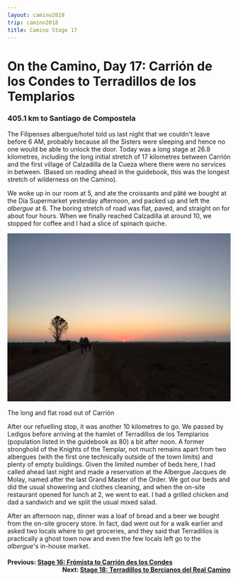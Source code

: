 ```yaml
---
layout: camino2018
trip: camino2018
title: Camino Stage 17
---
```


# On the Camino, Day 17: Carri&oacute;n de los Condes to Terradillos de los Templarios

### 405.1 km to Santiago de Compostela

The Filipenses albergue/hotel told us last night that we couldn't leave before 6 AM, probably because all the Sisters were sleeping and hence no one would be able to unlock the door. Today was a long stage at 26.8 kilometres, including the long initial stretch of 17 kilometres between Carri&oacute;n and the first village of Calzadilla de la Cueza where there were no services in between. (Based on reading ahead in the guidebook, this was the longest stretch of wilderness on the Camino).

We woke up in our room at 5, and ate the croissants and p&acirc;t&eacute; we bought at the D&iacute;a Supermarket yesterday afternoon, and packed up and left the *albergue* at 6. The boring stretch of road was flat, paved, and straight on for about four hours. When we finally reached Calzadilla at around 10, we stopped for coffee and I had a slice of spinach quiche.

<img src="/assets/images/spain2018/20180920-morning.JPG">
<p class=caption>The long and flat road out of Carri&oacute;n</p>

After our refuelling stop, it was another 10 kilometres to go. We passed by Ledigos before arriving at the hamlet of Terradillos de los Templarios (population listed in the guidebook as 80) a bit after noon. A former stronghold of the Knights of the Templar, not much remains apart from two albergues (with the first one technically outside of the town limits) and plenty of empty buildings. Given the limited number of beds here, I had called ahead last night and made a reservation at the Albergue Jacques de Molay, named after the last Grand Master of the Order. We got our beds and did the usual showering and clothes cleaning, and when the on-site restaurant opened for lunch at 2, we went to eat. I had a grilled chicken and dad a sandwich and we split the usual mixed salad.

After an afternoon nap, dinner was a loaf of bread and a beer we bought from the on-site grocery store. In fact, dad went out for a walk earlier and asked two locals where to get groceries, and they said that Terradillos is practically a ghost town now and even the few locals left go to the *albergue*'s in-house market.

<h4><div style="text-align: left; margin-bottom: -20px">Previous: <a href="/2018/09/19/camino16.html">Stage 16: Fr&oacute;mista to Carri&oacute;n des los Condes</a></div></h4>
<h4><div style="text-align: right;">Next: <a href="/2018/09/21/camino18.html">Stage 18: Terradillos to Bercianos del Real Camino</a></div></h4>